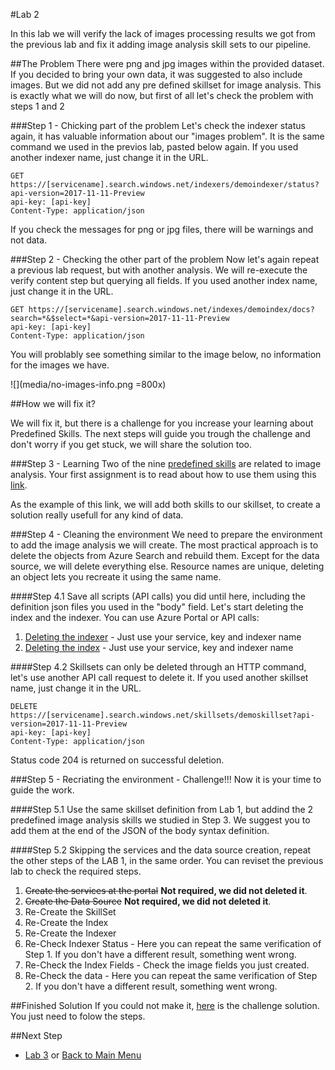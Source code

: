 #Lab 2

In this lab we will verify the lack of images processing results we got from the previous lab and fix it adding image analysis skill sets to our pipeline. 

##The Problem
There were png and jpg images within the provided dataset. If you decided to bring your own data, it was suggested to also include images. But we did not add any pre defined skillset for image analysis. This is exactly what we will do now, but first of all let's check the problem with steps 1 and 2


###Step 1 - Chicking part of the problem
Let's check the indexer status again, it has valuable information about our "images problem". It is the same command we used in the previos lab, pasted below again. If you used another indexer name, just change it in the URL.

```http
GET https://[servicename].search.windows.net/indexers/demoindexer/status?api-version=2017-11-11-Preview
api-key: [api-key]
Content-Type: application/json
```
If you check the messages for png or jpg files, there will be warnings and not data.  

###Step 2 - Checking the other part of the problem
Now let's again repeat a previous lab request, but with another analysis. We will re-execute the verify content step but querying all fields. If you used another index name, just change it in the URL.

```http
GET https://[servicename].search.windows.net/indexes/demoindex/docs?search=*&$select=*&api-version=2017-11-11-Preview
api-key: [api-key]
Content-Type: application/json
```
You will problably see something similar to the image below, no information for the images we have.

![](media/no-images-info.png =800x)


##How we will fix it?

We will fix it, but there is a challenge for you increase your learning about Predefined Skills. The next steps will guide you trough the challenge and don't worry if you get stuck, we will share the solution too. 

###Step 3 - Learning
Two of the nine [predefined skills](https://docs.microsoft.com/en-us/azure/search/cognitive-search-predefined-skills) are related to image analysis. Your first assignment is to read about how to use them using this [link](https://docs.microsoft.com/en-us/azure/search/cognitive-search-concept-image-scenarios). 

As the example of this link, we will add both skills to our skillset, to create a solution really usefull for any kind of data.

###Step 4 - Cleaning the environment
We need to prepare the environment to add the image analysis we will create. The most practical approach is to delete the objects from Azure Search and rebuild them. Except for the data source, we will delete everything else. Resource names are unique, deleting an object lets you recreate it using the same name. 

####Step 4.1
 Save all scripts (API calls) you did until here, including the definition json files you used in the "body" field. Let's start deleting the index and the indexer. You can use Azure Portal or API calls:
1. [Deleting the indexer](https://docs.microsoft.com/en-us/rest/api/searchservice/delete-indexer) - Just use your service, key and indexer name
2. [Deleting the index](https://docs.microsoft.com/en-us/rest/api/searchservice/delete-index) - Just use your service, key and indexer name

####Step 4.2
Skillsets can only be deleted through an HTTP command, let's use another API call request to delete it. If you used another skillset name, just change it in the URL.

```http
DELETE https://[servicename].search.windows.net/skillsets/demoskillset?api-version=2017-11-11-Preview
api-key: [api-key]
Content-Type: application/json
```
Status code 204 is returned on successful deletion.

###Step 5 - Recriating the environment - Challenge!!!
Now it is your time to guide the work. 

####Step 5.1
Use the same skillset definition from Lab 1, but addind the 2 predefined image analysis skills we studied in Step 3. We suggest you to add them at the end of the JSON of the body syntax definition. 

####Step 5.2
Skipping the services and the data source creation, repeat the other steps of the LAB 1, in the same order. You can reviset the previous lab to check the required steps.

1. ~~Create the services at the portal~~ **Not required, we did not deleted it**.
2. ~~Create the Data Source~~ **Not required, we did not deleted it**.
3. Re-Create the SkillSet
4. Re-Create the Index
5. Re-Create the Indexer
6. Re-Check Indexer Status - Here you can repeat the same verification of Step 1. If you don't have a different result, something went wrong.  
7. Re-Check the Index Fields - Check the image fields you just created.
8. Re-Check the data - Here you can repeat the same verification of Step 2. If you don't have a different result, something went wrong.

##Finished Solution
If you could not make it, [here](challenge-solution.md) is the challenge solution. You just need to folow the steps.

##Next Step
+ [Lab 3](07-Lab-3.md) or [Back to Main Menu](01-readme.md)


